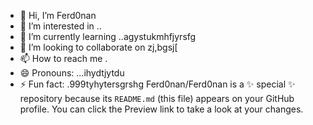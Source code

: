 - 👋 Hi, I’m Ferd0nan
- 👀 I’m interested in ..
- 🌱 I’m currently learning ..agystukmhfjyrsfg
- 💞️ I’m looking to collaborate on zj,bgsj[
- 📫 How to reach me .
- 😄 Pronouns: ...ihydtjytdu
- ⚡ Fun fact: .999tyhytersgrshg
Ferd0nan/Ferd0nan is a ✨ special ✨ repository because its `README.md` (this file) appears on your GitHub profile.
You can click the Preview link to take a look at your changes.
